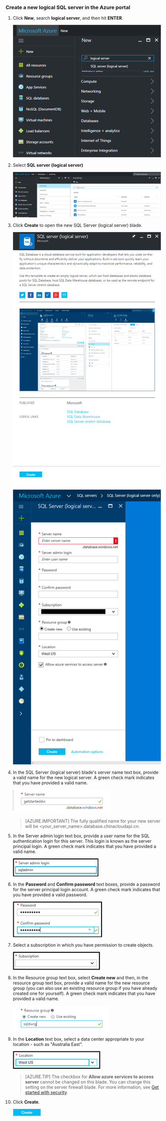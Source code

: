 ### Create a new logical SQL server in the Azure portal

1. Click **New**, search **logical server**, and then hit **ENTER**.

    ![search logical server](./media/sql-data-warehouse-create-logical-server/search-logical-server.png)
2. Select **SQL server (logical server)** 

    ![select logical server](./media/sql-data-warehouse-create-logical-server/select-logical-server.png)
  
3. Click **Create** to open the new SQL Server (logical server) blade.

    <kbd> ![open logical server blade](./media/sql-data-warehouse-create-logical-server/open-logical-server-blade.png) </kbd>
    <kbd>![logical server blade](./media/sql-data-warehouse-create-logical-server/logical-server-blade.png) </kbd>
  
3. In the SQL Server (logical server) blade's server name text box, provide a valid name for the new logical server. A green check mark indicates that you have provided a valid name.
    
    ![new server name](./media/sql-data-warehouse-create-logical-server/new-name-logical-server.png)

    > [AZURE.IMPORTANT]
    > The fully qualified name for your new server will be <your_server_name>.database.chinacloudapi.cn.
    >
    
4. In the Server admin login text box, provide a user name for the SQL authentication login for this server. This login is known as the server principal login. A green check mark indicates that you have provided a valid name.
    
    ![SQL admin login](./media/sql-data-warehouse-create-logical-server/sql-admin-login.png)
    
5. In the **Password** and **Confirm password** text boxes, provide a password for the server principal login account. A green check mark indicates that you have provided a valid password.
    
    ![SQL admin password](./media/sql-data-warehouse-create-logical-server/sql-admin-password.png)
    
6. Select a subscription in which you have permission to create objects.

    ![subscription](./media/sql-data-warehouse-create-logical-server/subscription.png)
    
7. In the Resource group text box, select **Create new** and then, in the resource group text box, provide a valid name for the new resource group (you can also use an existing resource group if you have already created one for yourself). A green check mark indicates that you have provided a valid name.

    ![new resource group](./media/sql-data-warehouse-create-logical-server/new-resource-group.png)

8. In the **Location** text box, select a data center appropriate to your location - such as "Australia East".
    
    ![server location](./media/sql-data-warehouse-create-logical-server/server-location.png)
    
    > [AZURE.TIP]
    > The checkbox for **Allow azure services to access server** cannot be changed on this blade. You can change this setting on the server firewall blade. For more information, see [Get started with security](/documentation/articles/sql-database-get-started-security/).
    >
    
9. Click **Create**.

    ![create button](./media/sql-data-warehouse-create-logical-server/create.png)